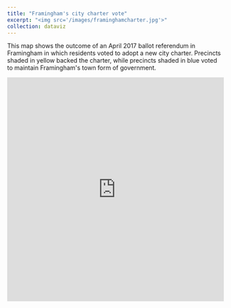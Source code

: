 ```yaml
---
title: "Framingham's city charter vote"
excerpt: "<img src='/images/framinghamcharter.jpg'>"
collection: dataviz
---
```

This map shows the outcome of an April 2017 ballot referendum in Framingham in which residents voted to adopt a new city charter. Precincts shaded in yellow backed the charter, while precincts shaded in blue voted to maintain Framingham's town form of government.

<iframe width="100%" height="520" frameborder="0" src="https://jhaddadin.carto.com/viz/8b6f74ce-1a41-11e7-939a-0e05a8b3e3d7/embed_map" allowfullscreen webkitallowfullscreen mozallowfullscreen oallowfullscreen msallowfullscreen></iframe>
